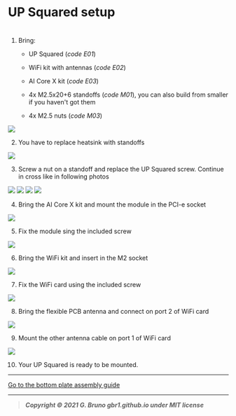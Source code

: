 # UP Squared setup

# 

1. Bring:
   
   - UP Squared (*code E01*)
   
   - WiFi kit with antennas (*code E02*)
   
   - AI Core X kit (*code E03*)
   
   - 4x M2.5x20+6 standoffs (*code M01*), you can also build from smaller if you haven't got them
   
   - 4x M2.5 nuts (*code M03*)

![](../doc_images/assembly/up_preparation/up_preparation.001.png)

2. You have to replace heatsink with standoffs 

![](../doc_images/assembly/up_preparation/up_preparation.002.png)

3. Screw a nut on a standoff and replace the UP Squared screw. Continue in cross like in following photos

![](../doc_images/assembly/up_preparation/up_preparation.003.png)
![](../doc_images/assembly/up_preparation/up_preparation.004.png)
![](../doc_images/assembly/up_preparation/up_preparation.005.png)
![](../doc_images/assembly/up_preparation/up_preparation.006.png)

4. Bring the AI Core X kit and mount the module in the PCI-e socket

![](../doc_images/assembly/up_preparation/up_preparation.007.png)

5. Fix the module sing the included screw

![](../doc_images/assembly/up_preparation/up_preparation.008.png)

6. Bring the WiFi kit and insert in the M2 socket

![](../doc_images/assembly/up_preparation/up_preparation.009.png)

7. Fix the WiFi card using the included screw

![](../doc_images/assembly/up_preparation/up_preparation.010.png)

8. Bring the flexible PCB antenna and connect on port 2 of WiFi card

![](../doc_images/assembly/up_preparation/up_preparation.011.png)

9. Mount the other antenna cable on port 1 of WiFi card

![](../doc_images/assembly/up_preparation/up_preparation.012.png)

10. Your UP Squared is ready to be mounted.

---

[Go to the bottom plate assembly guide](2_bottom_plate_setup.md)

---

> ***Copyright © 2021 G. Bruno gbr1.github.io under MIT license***
